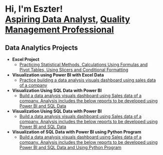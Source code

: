 <h1>Hi, I'm Eszter! <br/><a href="https://github.com/Beszter1">Aspiring Data Analyst</a>, <a href="https://www.linkedin.com/in/eszter-stephen-bujtor/">Quality Management Professional</a>
<h2>Data Analytics Projects</h2>

- <b>Excel Project</b>
  - [Practicing Statistical Methods, Calculations Using Formulas and Pivot Tables, Using Slicers and Conditional Formatting](https://github.com/Beszter1/Beszter1/blob/main/Excel%20-%20Project%20-%20Eszter%20Stephen-Bujtor_v2.0.xlsx)
- <b>Visualization using Power BI with Excel Data</b>
  - [Practice building a data analysis visuals dashboard using sales data of a company](https://github.com/Beszter1)
- <b>Visualization Using SQL Data with Power BI</b>
  - [Build a data analysis visuals dashboard using Sales data of a company. Analysis includes the below reports to be developed using Power BI and SQL Data](https://github.com/Beszter1)
- <b>Visualization Using SQL Data with Power BI</b>
  - [Build a data analysis visuals dashboard using Sales data of a company. Analysis includes the below reports to be developed using Power BI and SQL Data](https://github.com/Beszter1)
- <b>Visualization of SQL Data with Power BI using Python Program</b>
  - [Build a data analysis visuals dashboard using Sales data of a company. Analysis includes the below reports to be developed using Power BI and SQL Data and Using Python Program
](https://github.com/Beszter1)









<!---
Beszter1/Beszter1 is a ✨ special ✨ repository because its `README.md` (this file) appears on your GitHub profile.
You can click the Preview link to take a look at your changes.
--->
